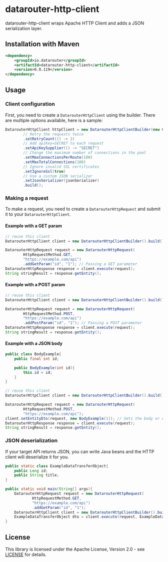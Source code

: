 # datarouter-http-client

datarouter-http-client wraps Apache HTTP Client and adds a JSON serialization layer.

## Installation with Maven

```xml
<dependency>
	<groupId>io.datarouter</groupId>
	<artifactId>datarouter-http-client</artifactId>
	<version>0.0.119</version>
</dependency>
```

## Usage

### Client configuration

First, you need to create a `DatarouterHttpClient` using the builder. There are multiple options available, here is a sample:

```java
DatarouterHttpClient httpClient = new DatarouterHttpClientBuilder(new GsonJsonSerializer(new Gson()))
		// Retry the requests twice
		.setRetryCount(() -> 2)
		// Add apiKey=SECRET to each request
		.setApiKeySupplier(() -> "SECRET")
		// Change the maximum number of connections in the pool	
		.setMaxConnectionsPerRoute(100)
		.setMaxTotalConnections(100)
		// Ignore invalid SSL certificates
		.setIgnoreSsl(true)
		// Use a custom JSON serializer
		.setJsonSerializer(jsonSerializer)
		.build();
```

### Making a request

To make a request, you need to create a `DatarouterHttpRequest` and submit it to your `DatarouterHttpClient`.

#### Example with a GET param
```java
// reuse this client
DatarouterHttpClient client = new DatarouterHttpClientBuilder().build();

DatarouterHttpRequest request = new DatarouterHttpRequest(
		HttpRequestMethod.GET, 
		"https://example.com/api")
		.addGetParam("id", "1"); // Passing a GET parameter
DatarouterHttpResponse response = client.execute(request);
String stringResult = response.getEntity();
```

#### Example with a POST param
```java
// reuse this client
DatarouterHttpClient client = new DatarouterHttpClientBuilder().build();

DatarouterHttpRequest request = new DatarouterHttpRequest(
		HttpRequestMethod.POST, 
		"https://example.com/api")
		.addPostParam("id", "1"); // Passing a POST parameter
DatarouterHttpResponse response = client.execute(request);
String stringResult = response.getEntity();
```

#### Example with a JSON body
```java
public class BodyExample{
	public final int id;

	public BodyExample(int id){
		this.id = id;
	}
}
```
```java
// reuse this client
DatarouterHttpClient client = new DatarouterHttpClientBuilder().build();

DatarouterHttpRequest request = new DatarouterHttpRequest(
		HttpRequestMethod.POST, 
		"https://example.com/api");
client.setEntityDto(request, new BodyExample(1)); // Sets the body or entity for the request. Can be any object serializable in JSON.
DatarouterHttpResponse response = client.execute(request);
String stringResult = response.getEntity();
```

### JSON deserialization

If your target API returns JSON, you can write Java beans and the HTTP client will deserialize it for you.

```java
public static class ExampleDataTransferObject{
	public Long id;
	public String title;
}

public static void main(String[] args){
	DatarouterHttpRequest request = new DatarouterHttpRequest(
			HttpRequestMethod.GET, 
			"https://example.com/api")
			.addGetParam("id", "1");
	DatarouterHttpClient client = new DatarouterHttpClientBuilder().build();
	ExampleDataTransferObject dto = client.execute(request, ExampleDataTransferObject.class);
}
```

## License

This library is licensed under the Apache License, Version 2.0 - see [LICENSE](../LICENSE) for details.
